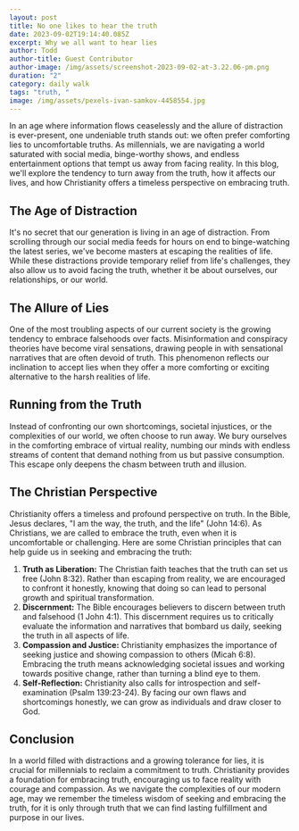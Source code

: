 ```yaml
---
layout: post
title: No one likes to hear the truth
date: 2023-09-02T19:14:40.085Z
excerpt: Why we all want to hear lies
author: Todd
author-title: Guest Contributor
author-image: /img/assets/screenshot-2023-09-02-at-3.22.06-pm.png
duration: "2"
category: daily walk
tags: "truth, "
image: /img/assets/pexels-ivan-samkov-4458554.jpg
---
```

In an age where information flows ceaselessly and the allure of distraction is ever-present, one undeniable truth stands out: we often prefer comforting lies to uncomfortable truths. As millennials, we are navigating a world saturated with social media, binge-worthy shows, and endless entertainment options that tempt us away from facing reality. In this blog, we'll explore the tendency to turn away from the truth, how it affects our lives, and how Christianity offers a timeless perspective on embracing truth.

## **The Age of Distraction**

It's no secret that our generation is living in an age of distraction. From scrolling through our social media feeds for hours on end to binge-watching the latest series, we've become masters at escaping the realities of life. While these distractions provide temporary relief from life's challenges, they also allow us to avoid facing the truth, whether it be about ourselves, our relationships, or our world.

## **The Allure of Lies**

One of the most troubling aspects of our current society is the growing tendency to embrace falsehoods over facts. Misinformation and conspiracy theories have become viral sensations, drawing people in with sensational narratives that are often devoid of truth. This phenomenon reflects our inclination to accept lies when they offer a more comforting or exciting alternative to the harsh realities of life.

## **Running from the Truth**

Instead of confronting our own shortcomings, societal injustices, or the complexities of our world, we often choose to run away. We bury ourselves in the comforting embrace of virtual reality, numbing our minds with endless streams of content that demand nothing from us but passive consumption. This escape only deepens the chasm between truth and illusion.

## **The Christian Perspective**

Christianity offers a timeless and profound perspective on truth. In the Bible, Jesus declares, "I am the way, the truth, and the life" (John 14:6). As Christians, we are called to embrace the truth, even when it is uncomfortable or challenging. Here are some Christian principles that can help guide us in seeking and embracing the truth:

1. **Truth as Liberation:** The Christian faith teaches that the truth can set us free (John 8:32). Rather than escaping from reality, we are encouraged to confront it honestly, knowing that doing so can lead to personal growth and spiritual transformation.
2. **Discernment:** The Bible encourages believers to discern between truth and falsehood (1 John 4:1). This discernment requires us to critically evaluate the information and narratives that bombard us daily, seeking the truth in all aspects of life.
3. **Compassion and Justice:** Christianity emphasizes the importance of seeking justice and showing compassion to others (Micah 6:8). Embracing the truth means acknowledging societal issues and working towards positive change, rather than turning a blind eye to them.
4. **Self-Reflection:** Christianity also calls for introspection and self-examination (Psalm 139:23-24). By facing our own flaws and shortcomings honestly, we can grow as individuals and draw closer to God.

## **Conclusion**

In a world filled with distractions and a growing tolerance for lies, it is crucial for millennials to reclaim a commitment to truth. Christianity provides a foundation for embracing truth, encouraging us to face reality with courage and compassion. As we navigate the complexities of our modern age, may we remember the timeless wisdom of seeking and embracing the truth, for it is only through truth that we can find lasting fulfillment and purpose in our lives.